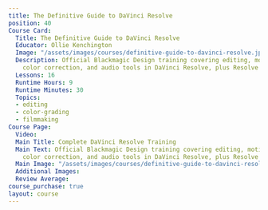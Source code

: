 ```yaml
---
title: The Definitive Guide to DaVinci Resolve
position: 40
Course Card:
  Title: The Definitive Guide to DaVinci Resolve
  Educator: Ollie Kenchington
  Image: "/assets/images/courses/definitive-guide-to-davinci-resolve.jpg"
  Description: Official Blackmagic Design training covering editing, motion graphics,
    color correction, and audio tools in DaVinci Resolve, plus Resolve 16 updates.
  Lessons: 16
  Runtime Hours: 9
  Runtime Minutes: 30
  Topics:
  - editing
  - color-grading
  - filmmaking
Course Page:
  Video: 
  Main Title: Complete DaVinci Resolve Training
  Main Text: Official Blackmagic Design training covering editing, motion graphics,
    color correction, and audio tools in DaVinci Resolve, plus Resolve 16 updates.
  Main Image: "/assets/images/courses/definitive-guide-to-davinci-resolve/definitive-guide-to-davinci-resolve-main.jpg"
  Additional Images: 
  Review Average: 
course_purchase: true
layout: course
---
```


